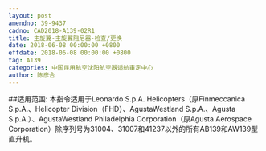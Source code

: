 ```yaml
---
layout: post
amendno: 39-9437
cadno: CAD2018-A139-02R1
title: 主旋翼-主旋翼阻尼器-检查/更换
date: 2018-06-08 00:00:00 +0800
effdate: 2018-06-08 00:00:00 +0800
tag: A139
categories: 中国民用航空沈阳航空器适航审定中心
author: 陈彦合
---
```


##适用范围:
本指令适用于Leonardo S.p.A. Helicopters（原Finmeccanica S.p.A.、Helicopter Division（FHD）、AgustaWestland S.p.A.、Agusta S.p.A.）、AgustaWestland Philadelphia Corporation（原Agusta Aerospace Corporation）除序列号为31004、31007和41237以外的所有AB139和AW139型直升机。

